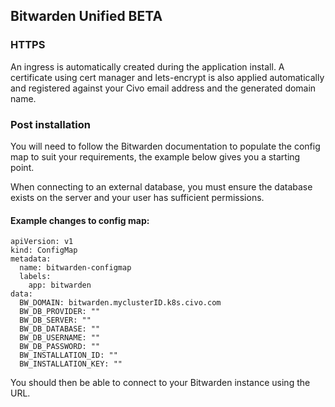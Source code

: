 ## Bitwarden Unified BETA

### HTTPS

An ingress is automatically created during the application install. A certificate using cert manager and lets-encrypt is also applied automatically and registered against your Civo email address and the generated domain name.

### Post installation

You will need to follow the Bitwarden documentation to populate the config map to suit your requirements, the example below gives you a starting point. 

When connecting to an external database, you must ensure the database exists on the server and your user has sufficient permissions.

#### Example changes to config map:

```
apiVersion: v1
kind: ConfigMap
metadata:
  name: bitwarden-configmap
  labels:
    app: bitwarden
data:
  BW_DOMAIN: bitwarden.myclusterID.k8s.civo.com
  BW_DB_PROVIDER: ""
  BW_DB_SERVER: ""
  BW_DB_DATABASE: ""
  BW_DB_USERNAME: ""
  BW_DB_PASSWORD: ""
  BW_INSTALLATION_ID: ""
  BW_INSTALLATION_KEY: ""
```  

You should then be able to connect to your Bitwarden instance using the URL.